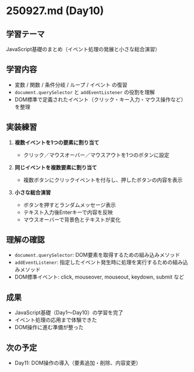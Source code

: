 # 250927.md (Day10)

## 学習テーマ
JavaScript基礎のまとめ（イベント処理の発展と小さな総合演習）

## 学習内容
- 変数 / 関数 / 条件分岐 / ループ / イベント の復習
- `document.querySelector` と `addEventListener` の役割を理解
- DOM標準で定義されたイベント（クリック・キー入力・マウス操作など）を整理

## 実装練習
1. **複数イベントを1つの要素に割り当て**
   - クリック／マウスオーバー／マウスアウトを1つのボタンに設定

2. **同じイベントを複数要素に割り当て**
   - 複数ボタンにクリックイベントを付与し、押したボタンの内容を表示

3. **小さな総合演習**
   - ボタンを押すとランダムメッセージ表示
   - テキスト入力後Enterキーで内容を反映
   - マウスオーバーで背景色とテキストが変化

## 理解の確認
- `document.querySelector`: DOM要素を取得するための組み込みメソッド
- `addEventListener`: 指定したイベント発生時に処理を実行するための組み込みメソッド
- DOM標準イベント: click, mouseover, mouseout, keydown, submit など

## 成果
- JavaScript基礎（Day1〜Day10）の学習を完了
- イベント処理の応用まで体験できた
- DOM操作に進む準備が整った

## 次の予定
- Day11: DOM操作の導入（要素追加・削除、内容変更）

